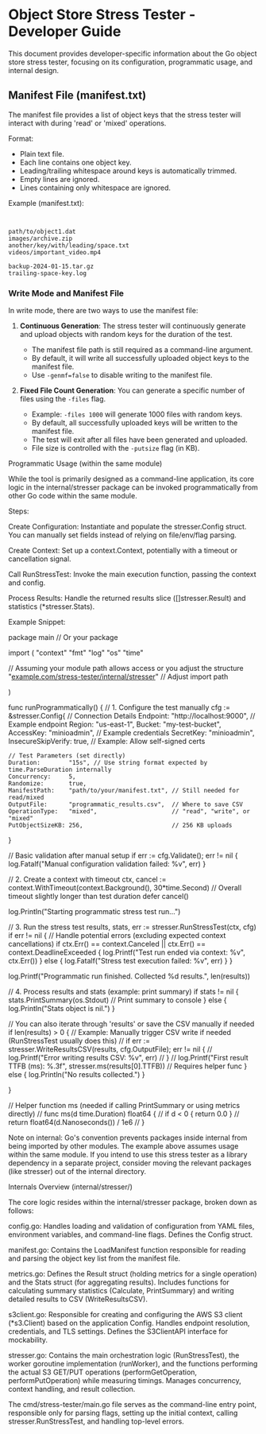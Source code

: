 # Object Store Stress Tester - Developer Guide

This document provides developer-specific information about the Go object store stress tester, focusing on its
configuration, programmatic usage, and internal design.

## Manifest File (manifest.txt)

The manifest file provides a list of object keys that the stress tester will interact with during 'read' or 'mixed'
operations.

Format:
* Plain text file.
* Each line contains one object key.
* Leading/trailing whitespace around keys is automatically trimmed.
* Empty lines are ignored.
* Lines containing only whitespace are ignored.


Example (manifest.txt):
```text


path/to/object1.dat
images/archive.zip
another/key/with/leading/space.txt
videos/important_video.mp4

backup-2024-01-15.tar.gz
trailing-space-key.log 
```

### Write Mode and Manifest File

In write mode, there are two ways to use the manifest file:

1. **Continuous Generation**: The stress tester will continuously generate and upload objects with random keys for the duration of the test.
   - The manifest file path is still required as a command-line argument.
   - By default, it will write all successfully uploaded object keys to the manifest file.
   - Use `-genmf=false` to disable writing to the manifest file.

2. **Fixed File Count Generation**: You can generate a specific number of files using the `-files` flag.
   - Example: `-files 1000` will generate 1000 files with random keys.
   - By default, all successfully uploaded keys will be written to the manifest file.
   - The test will exit after all files have been generated and uploaded.
   - File size is controlled with the `-putsize` flag (in KB).

Programmatic Usage (within the same module)

While the tool is primarily designed as a command-line application, its core logic in the internal/stresser package can
be invoked programmatically from other Go code within the same module.

Steps:

Create Configuration: Instantiate and populate the stresser.Config struct. You can manually set fields instead of
relying on file/env/flag parsing.

Create Context: Set up a context.Context, potentially with a timeout or cancellation signal.

Call RunStressTest: Invoke the main execution function, passing the context and config.

Process Results: Handle the returned results slice ([]stresser.Result) and statistics (*stresser.Stats).

Example Snippet:

package main // Or your package

import (
"context"
"fmt"
"log"
"os"
"time"

// Assuming your module path allows access or you adjust the structure
"[example.com/stress-tester/internal/stresser](https://www.google.com/search?q=https://example.com/stress-tester/internal/stresser)" //
Adjust import path

)

func runProgrammatically() {
// 1. Configure the test manually
cfg := &stresser.Config{
// Connection Details
Endpoint:           "http://localhost:9000", // Example endpoint
Region:             "us-east-1",
Bucket:             "my-test-bucket",
AccessKey:          "minioadmin", // Example credentials
SecretKey:          "minioadmin",
InsecureSkipVerify: true, // Example: Allow self-signed certs

	// Test Parameters (set directly)
	Duration:        "15s", // Use string format expected by time.ParseDuration internally
	Concurrency:     5,
	Randomize:       true,
	ManifestPath:    "path/to/your/manifest.txt", // Still needed for read/mixed
	OutputFile:      "programmatic_results.csv",  // Where to save CSV
	OperationType:   "mixed",                     // "read", "write", or "mixed"
	PutObjectSizeKB: 256,                         // 256 KB uploads

}

// Basic validation after manual setup
if err := cfg.Validate(); err != nil {
log.Fatalf("Manual configuration validation failed: %v", err)
}

// 2. Create a context with timeout
ctx, cancel := context.WithTimeout(context.Background(), 30*time.Second) // Overall timeout slightly longer than test
duration
defer cancel()

log.Println("Starting programmatic stress test run...")

// 3. Run the stress test
results, stats, err := stresser.RunStressTest(ctx, cfg)
if err != nil {
// Handle potential errors (excluding expected context cancellations)
if ctx.Err() == context.Canceled || ctx.Err() == context.DeadlineExceeded {
log.Printf("Test run ended via context: %v", ctx.Err())
} else {
log.Fatalf("Stress test execution failed: %v", err)
}
}

log.Printf("Programmatic run finished. Collected %d results.", len(results))

// 4. Process results and stats (example: print summary)
if stats != nil {
stats.PrintSummary(os.Stdout) // Print summary to console
} else {
log.Println("Stats object is nil.")
}

// You can also iterate through 'results' or save the CSV manually if needed
if len(results) > 0 {
// Example: Manually trigger CSV write if needed (RunStressTest usually does this)
// if err := stresser.WriteResultsCSV(results, cfg.OutputFile); err != nil {
// log.Printf("Error writing results CSV: %v", err)
// }
// log.Printf("First result TTFB (ms): %.3f", stresser.ms(results[0].TTFB)) // Requires helper func
} else {
log.Println("No results collected.")
}

}

// Helper function ms (needed if calling PrintSummary or using metrics directly)
// func ms(d time.Duration) float64 {
// if d < 0 { return 0.0 }
// return float64(d.Nanoseconds()) / 1e6
// }

Note on internal: Go's convention prevents packages inside internal from being imported by other modules. The example
above assumes usage within the same module. If you intend to use this stress tester as a library dependency in a
separate project, consider moving the relevant packages (like stresser) out of the internal directory.

Internals Overview (internal/stresser/)

The core logic resides within the internal/stresser package, broken down as follows:

config.go: Handles loading and validation of configuration from YAML files, environment variables, and command-line
flags. Defines the Config struct.

manifest.go: Contains the LoadManifest function responsible for reading and parsing the object key list from the
manifest file.

metrics.go: Defines the Result struct (holding metrics for a single operation) and the Stats struct (for aggregating
results). Includes functions for calculating summary statistics (Calculate, PrintSummary) and writing detailed results
to CSV (WriteResultsCSV).

s3client.go: Responsible for creating and configuring the AWS S3 client (*s3.Client) based on the application Config.
Handles endpoint resolution, credentials, and TLS settings. Defines the S3ClientAPI interface for mockability.

stresser.go: Contains the main orchestration logic (RunStressTest), the worker goroutine implementation (runWorker), and
the functions performing the actual S3 GET/PUT operations (performGetOperation, performPutOperation) while measuring
timings. Manages concurrency, context handling, and result collection.

The cmd/stress-tester/main.go file serves as the command-line entry point, responsible only for parsing flags, setting
up the initial context, calling stresser.RunStressTest, and handling top-level errors.